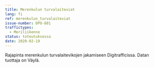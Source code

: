 ```yaml
---
title: Merenkulun turvalaiteviat
lang: fi
ref: merenkulun_turvalaiteviat
issue-number: DPO-881
traffictypes:
  - Meriliikenne
status: toteutuksessa
date: 2020-02-19
---
```


Rajapinta merenkulun turvalaitevikojen jakamiseen Digitrafficissa. Datan tuottaja on Väylä.